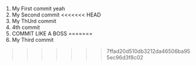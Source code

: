 1. My First commit yeah
2. My Second commit
<<<<<<< HEAD
3. My ThUrd commit
4. 4th commit
5. COMMIT LIKE A BOSS
=======
3. My Third commit
>>>>>>> 7ffad20d510db3212da46506ba955ec96d3f8c02
